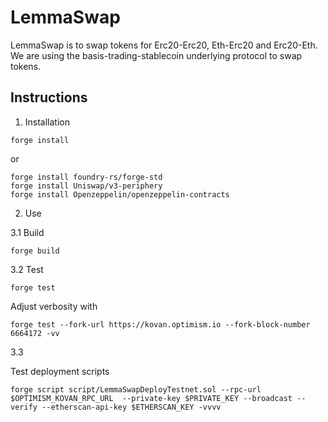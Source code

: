 
# LemmaSwap

LemmaSwap is to swap tokens for Erc20-Erc20, Eth-Erc20 and Erc20-Eth.
We are using the basis-trading-stablecoin underlying protocol to swap tokens. 

## Instructions 

1. Installation

```
forge install
```
 
or

```
forge install foundry-rs/forge-std
forge install Uniswap/v3-periphery
forge install Openzeppelin/openzeppelin-contracts
```

2. Use 

3.1 Build 

```
forge build
```

3.2 Test 

```
forge test
```

Adjust verbosity with 

```
forge test --fork-url https://kovan.optimism.io --fork-block-number 6664172 -vv
```

3.3

Test deployment scripts

```
forge script script/LemmaSwapDeployTestnet.sol --rpc-url $OPTIMISM_KOVAN_RPC_URL  --private-key $PRIVATE_KEY --broadcast --verify --etherscan-api-key $ETHERSCAN_KEY -vvvv
````